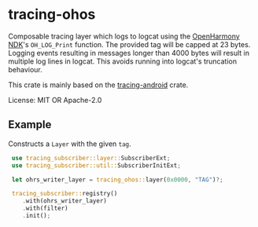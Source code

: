 # tracing-ohos

Composable tracing layer which logs to logcat using the [OpenHarmony NDK]'s
`OH_LOG_Print` function. The provided tag will be capped at 23 bytes.
Logging events resulting in messages longer than 4000 bytes will result in
multiple log lines in logcat. This avoids running into logcat's truncation
behaviour.

This crate is mainly based on the [tracing-android] crate.

License: MIT OR Apache-2.0

[OpenHarmony NDK]: https://developer.huawei.com/consumer/en/doc/harmonyos-guides-V5/hilog-guidelines-ndk-V5#available-apis
[tracing-android]: https://crates.io/crates/tracing-android

## Example
Constructs a `Layer` with the given `tag`.
```rust
 use tracing_subscriber::layer::SubscriberExt;
 use tracing_subscriber::util::SubscriberInitExt;

 let ohrs_writer_layer = tracing_ohos::layer(0x0000, "TAG")?;

 tracing_subscriber::registry()
    .with(ohrs_writer_layer)
    .with(filter)
    .init();
```